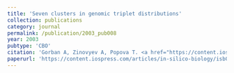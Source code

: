 ```yaml
---
title: 'Seven clusters in genomic triplet distributions'
collection: publications
category: journal
permalink: /publication/2003_pub008
year: 2003
pubtype: 'CBO'
citation: 'Gorban A, Zinovyev A, Popova T. <a href="https://content.iospress.com/articles/in-silico-biology/isb00110">Seven clusters in genomic triplet distributions</a>. 2003. <i>In Silico Biology</i>. V.3, 0039'
paperurl: 'https://content.iospress.com/articles/in-silico-biology/isb00110'
---
```


